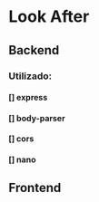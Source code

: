 <h1> Look After </h1>

<h2> Backend </h2>
<h3> Utilizado:</h3>
<h4>[] express</h4>
<h4>[] body-parser</h4>
<h4>[] cors</h4>
<h4>[] nano</h4>
<h2> Frontend </h2>
<h3></h3>
<h4></h4>
